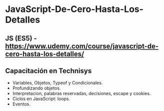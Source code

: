 # JavaScript-De-Cero-Hasta-Los-Detalles
## JS (ES5) - https://www.udemy.com/course/javascript-de-cero-hasta-los-detalles/
## Capacitación en Technisys

- Variables, Objetos, Typeof y Condicionales.
- Profundizando objetos.
- Interpretacion, palabras reservadas, decisiones, escape y cookies.
- Ciclos en JavaScript: loops.
- Eventos.
